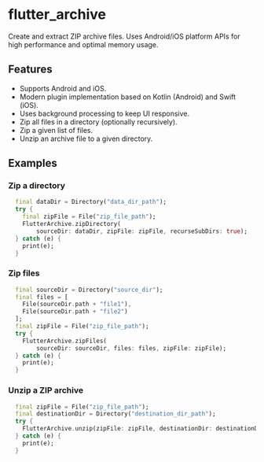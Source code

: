 # flutter_archive

Create and extract ZIP archive files. Uses Android/iOS platform APIs for high performance and optimal memory usage.

## Features

- Supports Android and iOS.
- Modern plugin implementation based on Kotlin (Android) and Swift (iOS).
- Uses background processing to keep UI responsive.
- Zip all files in a directory (optionally recursively).
- Zip a given list of files.
- Unzip an archive file to a given directory.

## Examples

### Zip a directory

```dart
  final dataDir = Directory("data_dir_path");
  try {
    final zipFile = File("zip_file_path");
    FlutterArchive.zipDirectory(
        sourceDir: dataDir, zipFile: zipFile, recurseSubDirs: true);
  } catch (e) {
    print(e);
  }
```

### Zip files

```dart
  final sourceDir = Directory("source_dir");
  final files = [
    File(sourceDir.path + "file1"),
    File(sourceDir.path + "file2")
  ];
  final zipFile = File("zip_file_path");
  try {
    FlutterArchive.zipFiles(
        sourceDir: sourceDir, files: files, zipFile: zipFile);
  } catch (e) {
    print(e);
  }
```

### Unzip a ZIP archive

```dart
  final zipFile = File("zip_file_path");
  final destinationDir = Directory("destination_dir_path");
  try {
    FlutterArchive.unzip(zipFile: zipFile, destinationDir: destinationDir);
  } catch (e) {
    print(e);
  }
```

